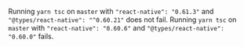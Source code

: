 Running `yarn tsc` on `master` with `"react-native": "0.61.3"` and `"@types/react-native": "^0.60.21"` does not fail.
Running `yarn tsc` on `master` with `"react-native": "0.60.6"` and `"@types/react-native": "0.60.0"` fails.